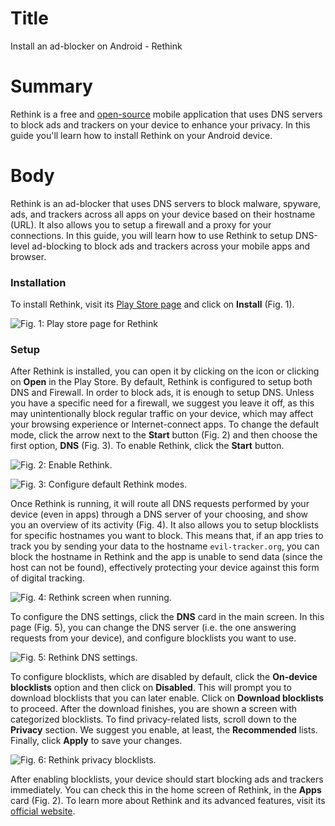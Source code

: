 # Title #
Install an ad-blocker on Android - Rethink

# Summary #
Rethink is a free and [open-source](3) mobile application that uses DNS servers to block ads and trackers on your device to enhance your privacy. In this guide you'll learn how to install Rethink on your Android device.

# Body #
Rethink is an ad-blocker that uses DNS servers to block malware, spyware, ads, and trackers across all apps on your device based on their hostname (URL). It also allows you to setup a firewall and a proxy for your connections. In this guide, you will learn how to use Rethink to setup DNS-level ad-blocking to block ads and trackers across your mobile apps and browser.

### Installation ###

To install Rethink, visit its [Play Store page][1] and click on **Install** (Fig. 1).

![Fig. 1: Play store page for Rethink](../../images/Android/rethink-install.png?raw=true)

### Setup ###

After Rethink is installed, you can open it by clicking on the icon or clicking on **Open** in the Play Store. By default, Rethink is configured to setup both DNS and Firewall. In order to block ads, it is enough to setup DNS. Unless you have a specific need for a firewall, we suggest you leave it off, as this may unintentionally block regular traffic on your device, which may affect your browsing experience or Internet-connect apps. To change the default mode, click the arrow next to the **Start** button (Fig. 2) and then choose the first option, **DNS** (Fig. 3). To enable Rethink, click the **Start** button.

![Fig. 2: Enable Rethink.](../../images/Android/rethink-open.jpg?raw=true)

![Fig. 3: Configure default Rethink modes.](../../images/Android/rethink-modes.jpg?raw=true)

Once Rethink is running, it will route all DNS requests performed by your device (even in apps) through a DNS server of your choosing, and show you an overview of its activity (Fig. 4). It also allows you to setup blocklists for specific hostnames you want to block. This means that, if an app tries to track you by sending your data to the hostname `evil-tracker.org`, you can block the hostname in Rethink and the app is unable to send data (since the host can not be found), effectively protecting your device against this form of digital tracking.

![Fig. 4: Rethink screen when running.](../../images/Android/rethink-working.jpg?raw=true)


To configure the DNS settings, click the **DNS** card in the main screen. In this page (Fig. 5), you can change the DNS server (i.e. the one answering requests from your device), and configure blocklists you want to use.

![Fig. 5: Rethink DNS settings.](../../images/Android/rethink-dns-settings.jpg?raw=true)

To configure blocklists, which are disabled by default, click the **On-device blocklists** option and then click on **Disabled**. This will prompt you to download blocklists that you can later enable. Click on **Download blocklists** to proceed. After the download finishes, you are shown a screen with categorized blocklists. To find privacy-related lists, scroll down to the **Privacy** section. We suggest you enable, at least, the **Recommended** lists. Finally, click **Apply** to save your changes.

![Fig. 6: Rethink privacy blocklists.](../../images/Android/rethink-blocklists.jpg?raw=true)

After enabling blocklists, your device should start blocking ads and trackers immediately. You can check this in the home screen of Rethink, in the **Apps** card (Fig. 2). To learn more about Rethink and its advanced features, visit its [official website][2].

[1]: https://play.google.com/store/apps/details?id=com.celzero.bravedns
[2]: https://rethinkdns.org/
[3]: https://github.com/celzero/rethink-app